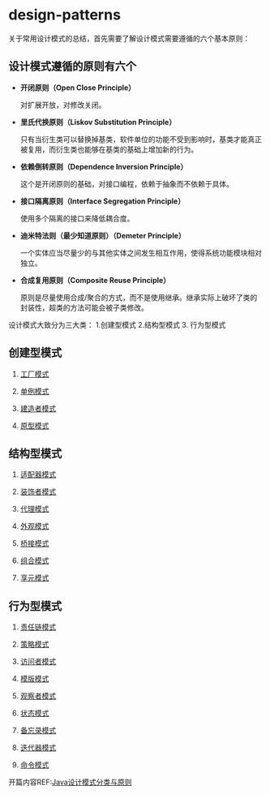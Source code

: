 # design-patterns

关于常用设计模式的总结，首先需要了解设计模式需要遵循的六个基本原则：

## 设计模式遵循的原则有六个

- **开闭原则（Open Close Principle）**

    对扩展开放，对修改关闭。

- **里氏代换原则（Liskov Substitution Principle）**

    只有当衍生类可以替换掉基类，软件单位的功能不受到影响时，基类才能真正被复用，而衍生类也能够在基类的基础上增加新的行为。

- **依赖倒转原则（Dependence Inversion Principle）**

    这个是开闭原则的基础，对接口编程，依赖于抽象而不依赖于具体。

- **接口隔离原则（Interface Segregation Principle）**

    使用多个隔离的接口来降低耦合度。

- **迪米特法则（最少知道原则）（Demeter Principle）**

    一个实体应当尽量少的与其他实体之间发生相互作用，使得系统功能模块相对独立。

- **合成复用原则（Composite Reuse Principle）**

    原则是尽量使用合成/聚合的方式，而不是使用继承。继承实际上破坏了类的封装性，超类的方法可能会被子类修改。
    

设计模式大致分为三大类： 1.创建型模式 2.结构型模式 3. 行为型模式

## 创建型模式

1. [工厂模式](https://nanyiniu.space/2019/05/29/2019-05-29-设计模式之工厂模式/)

2. [单例模式](https://nanyiniu.space/2019/05/30/2019-05-30-设计模式之单例模式/)

3. [建造者模式](https://nanyiniu.space/2019/06/01/2019-06-01-设计模式之建造者模式/)

4. [原型模式](https://nanyiniu.space/2019/06/02/2019-06-02-设计模式之原型模式/)


## 结构型模式

1. [适配器模式](https://nanyiniu.space/2019/06/02/2019-06-02-设计模式之适配器模式/)

2. [装饰者模式](https://nanyiniu.space/2019/06/10/2019-06-10-设计模式之装饰者模式/)

3. [代理模式](https://nanyiniu.space/2019/06/14/2019-06-14-设计模式之代理模式/)

4. [外观模式](https://nanyiniu.space/2019/06/12/2019-06-12-设计模式之外观模式/)

5. [桥接模式](https://nanyiniu.space/2019/06/03/2019-06-03-设计模式之桥接模式/)

6. [组合模式](https://nanyiniu.space/2019/06/01/2019-06-03-设计模式之组合模式/)

7. [享元模式](https://nanyiniu.space/2019/06/13/2019-06-13-设计模式之享元模式/)

## 行为型模式

1. [责任链模式](https://nanyiniu.space/2019/05/27/2019-05-27-设计模式之责任链模式/)

2. [策略模式](https://nanyiniu.space/2019/05/27/2019-05-28-设计模式之策略模式/)

3. [访问者模式](https://nanyiniu.space/2019/06/15/2019-06-15-设计模式之访问者模式/)

4. [模版模式](https://nanyiniu.space/2019/06/17/2019-06-17-设计模式之模版模式/)

5. [观察者模式](https://nanyiniu.space/2019/06/19/2019-06-24-设计模式之观察者模式/)

6. [状态模式](https://nanyiniu.space/2019/06/19/2019-06-19-设计模式之状态模式/)

7. [备忘录模式](https://nanyiniu.space/2019/06/25/2019-06-25-设计模式之备忘录模式/)

8. [迭代器模式](https://nanyiniu.space/2019/06/27/2019-06-27-设计模式之迭代器模式/)

9. [命令模式](https://nanyiniu.space/2019/06/28/2019-06-28-设计模式之命令模式/)


开篇内容REF:[Java设计模式分类与原则](https://nanyiniu.space/2018/04/17/2018-04-17-Java设计模式分类和原则/)